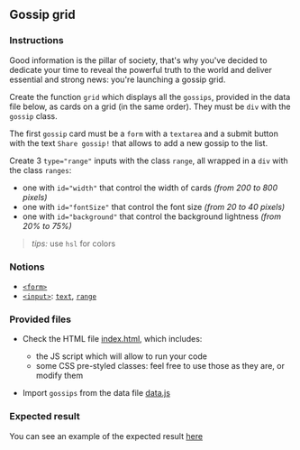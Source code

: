 ## Gossip grid

### Instructions

Good information is the pillar of society, that's why you've decided to dedicate your time to reveal the powerful truth to the world and deliver essential and strong news: you're launching a gossip grid.

Create the function `grid` which displays all the `gossips`, provided in the data file below, as cards on a grid (in the same order).
They must be `div` with the `gossip` class.

The first `gossip` card must be a `form` with a `textarea` and a submit button with the text `Share gossip!` that allows to add a new gossip to the list.

Create 3 `type="range"` inputs with the class `range`, all wrapped in a `div` with the class `ranges`:

- one with `id="width"` that control the width of cards *(from 200 to 800 pixels)*
- one with `id="fontSize"` that control the font size *(from 20 to 40 pixels)*
- one with `id="background"` that control the background lightness *(from 20% to 75%)*

> *tips:* use `hsl` for colors 

### Notions

- [`<form>`](https://developer.mozilla.org/en-US/docs/Web/HTML/Element/Form)
- [`<input>`](https://developer.mozilla.org/en-US/docs/Web/HTML/Element/Input): [`text`](https://developer.mozilla.org/en-US/docs/Web/HTML/Element/input/text), [`range`](https://developer.mozilla.org/en-US/docs/Web/HTML/Element/input/range)

### Provided files

- Check the HTML file [index.html](/public/subjects/gossip-grid/index.html), which includes:

  - the JS script which will allow to run your code
  - some CSS pre-styled classes: feel free to use those as they are, or modify them

- Import `gossips` from the data file [data.js](/public/subjects/gossip-grid/data.js)

### Expected result

You can see an example of the expected result [here](https://youtu.be/nbR2eHBqTxU)
